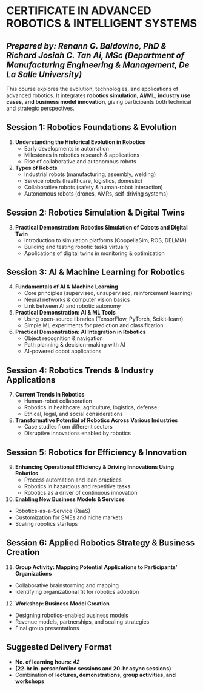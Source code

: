 # CERTIFICATE IN ADVANCED ROBOTICS & INTELLIGENT SYSTEMS
*Prepared by: Renann G. Baldovino, PhD & Richard Josiah C. Tan Ai, MSc*
*(Department of Manufacturing Engineering & Management, De La Salle University)*
--

This course explores the evolution, technologies, and applications of advanced robotics. It integrates **robotics simulation, AI/ML, industry use cases, and business model innovation**, giving participants both technical and strategic perspectives.

## Session 1: Robotics Foundations & Evolution
1. **Understanding the Historical Evolution in Robotics**
   - Early developments in automation  
   - Milestones in robotics research & applications  
   - Rise of collaborative and autonomous robots  
2. **Types of Robots**
   - Industrial robots (manufacturing, assembly, welding)  
   - Service robots (healthcare, logistics, domestic)  
   - Collaborative robots (safety & human-robot interaction)  
   - Autonomous robots (drones, AMRs, self-driving systems)  

## Session 2: Robotics Simulation & Digital Twins
3. **Practical Demonstration: Robotics Simulation of Cobots and Digital Twin**
   - Introduction to simulation platforms (CoppeliaSim, ROS, DELMIA)  
   - Building and testing robotic tasks virtually  
   - Applications of digital twins in monitoring & optimization  

## Session 3: AI & Machine Learning for Robotics
4. **Fundamentals of AI & Machine Learning**
   - Core principles (supervised, unsupervised, reinforcement learning)  
   - Neural networks & computer vision basics  
   - Link between AI and robotic autonomy  
5. **Practical Demonstration: AI & ML Tools**
   - Using open-source libraries (TensorFlow, PyTorch, Scikit-learn)  
   - Simple ML experiments for prediction and classification  
6. **Practical Demonstration: AI Integration in Robotics**
   - Object recognition & navigation  
   - Path planning & decision-making with AI  
   - AI-powered cobot applications

## Session 4: Robotics Trends & Industry Applications
7. **Current Trends in Robotics**
   - Human-robot collaboration  
   - Robotics in healthcare, agriculture, logistics, defense  
   - Ethical, legal, and social considerations  
8. **Transformative Potential of Robotics Across Various Industries**
   - Case studies from different sectors  
   - Disruptive innovations enabled by robotics

## Session 5: Robotics for Efficiency & Innovation
9. **Enhancing Operational Efficiency & Driving Innovations Using Robotics**
   - Process automation and lean practices  
   - Robotics in hazardous and repetitive tasks  
   - Robotics as a driver of continuous innovation  
10. **Enabling New Business Models & Services**
   - Robotics-as-a-Service (RaaS)  
   - Customization for SMEs and niche markets  
   - Scaling robotics startups

## Session 6: Applied Robotics Strategy & Business Creation
11. **Group Activity: Mapping Potential Applications to Participants’ Organizations**
   - Collaborative brainstorming and mapping  
   - Identifying organizational fit for robotics adoption  
12. **Workshop: Business Model Creation**
   - Designing robotics-enabled business models  
   - Revenue models, partnerships, and scaling strategies 
   - Final group presentations

## Suggested Delivery Format
- **No. of learning hours: _42_**
- **(22-hr in-person/online sessions and 20-hr async sessions)**
- Combination of **lectures, demonstrations, group activities, and workshops**
